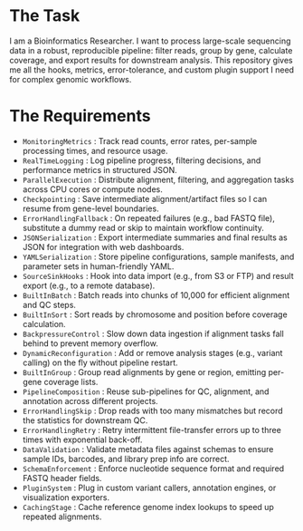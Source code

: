 # The Task

I am a Bioinformatics Researcher. I want to process large-scale sequencing data in a robust, reproducible pipeline: filter reads, group by gene, calculate coverage, and export results for downstream analysis. This repository gives me all the hooks, metrics, error-tolerance, and custom plugin support I need for complex genomic workflows.

# The Requirements

* `MonitoringMetrics`       : Track read counts, error rates, per-sample processing times, and resource usage.  
* `RealTimeLogging`         : Log pipeline progress, filtering decisions, and performance metrics in structured JSON.  
* `ParallelExecution`       : Distribute alignment, filtering, and aggregation tasks across CPU cores or compute nodes.  
* `Checkpointing`           : Save intermediate alignment/artifact files so I can resume from gene-level boundaries.  
* `ErrorHandlingFallback`   : On repeated failures (e.g., bad FASTQ file), substitute a dummy read or skip to maintain workflow continuity.  
* `JSONSerialization`       : Export intermediate summaries and final results as JSON for integration with web dashboards.  
* `YAMLSerialization`       : Store pipeline configurations, sample manifests, and parameter sets in human-friendly YAML.  
* `SourceSinkHooks`         : Hook into data import (e.g., from S3 or FTP) and result export (e.g., to a remote database).  
* `BuiltInBatch`            : Batch reads into chunks of 10,000 for efficient alignment and QC steps.  
* `BuiltInSort`             : Sort reads by chromosome and position before coverage calculation.  
* `BackpressureControl`     : Slow down data ingestion if alignment tasks fall behind to prevent memory overflow.  
* `DynamicReconfiguration`  : Add or remove analysis stages (e.g., variant calling) on the fly without pipeline restart.  
* `BuiltInGroup`            : Group read alignments by gene or region, emitting per-gene coverage lists.  
* `PipelineComposition`     : Reuse sub-pipelines for QC, alignment, and annotation across different projects.  
* `ErrorHandlingSkip`       : Drop reads with too many mismatches but record the statistics for downstream QC.  
* `ErrorHandlingRetry`      : Retry intermittent file-transfer errors up to three times with exponential back-off.  
* `DataValidation`          : Validate metadata files against schemas to ensure sample IDs, barcodes, and library prep info are correct.  
* `SchemaEnforcement`       : Enforce nucleotide sequence format and required FASTQ header fields.  
* `PluginSystem`            : Plug in custom variant callers, annotation engines, or visualization exporters.  
* `CachingStage`            : Cache reference genome index lookups to speed up repeated alignments.  

